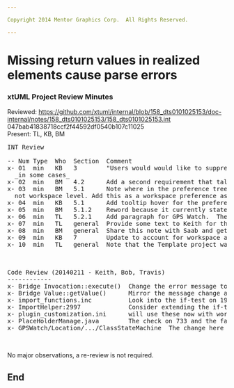 ```yaml
---

Copyright 2014 Mentor Graphics Corp.  All Rights Reserved.

---
```


# Missing return values in realized elements cause parse errors
### xtUML Project Review Minutes

Reviewed:  https://github.com/xtuml/internal/blob/158_dts0101025153/doc-internal/notes/158_dts0101025153/158_dts0101025153.int  047bab41838718ccf2f44592df0540b107c11025  
Present:  TL, KB, BM   

<pre>
INT Review

-- Num Type  Who  Section  Comment
x- 01  min   KB   3        "Users would would like to suppress these errors" add _for realized bridges_ or 
  _in some cases_
x- 02  min   BM   4.2      Add a second requirement that talks about the preference we are adding
x- 03  min   BM   5.1      Note where in the preference tree this will live.  Note it is project level and 
  not workspace level. Add this as a workspace preference as well.  Project will override the workspace setting
x- 04  min   KB   5.1      Add tooltip hover for the preference that adds verbosity to what the functionality will do
x- 05  min   BM   5.1.2    Reword because it currently states "A parse error will be created..."
x- 06  min   TL   5.2.1    Add paragraph for GPS Watch.  The EE had a hybrid OAL setup that has been modified.
x- 07  min   TL   general  Provide some text to Keith for the release notes about the rules
x- 08  min   BM   general  Share this note with Saab and get their input
x- 09  min   KB   7        Update to account for workspace and project preferences
x- 10  min   TL   general  Note that the Template project was modified as well as GPS and MO



Code Review (20140211 - Keith, Bob, Travis)
------------
x- Bridge Invocation::execute()  Change the error message to remove the double negative
x- Bridge Value::getValue()      Mirror the message change as done in Bridge Invocation::execute()
x- import_functions.inc          Look into the if-test on 193, maybe be more specific
x- ImportHelper:2997             Consider extending the if-test here to be smarter (add a check on the classpath?)
x- plugin_customization.ini      will use these now with workspace prefs.  There is a duplicate for allow_operations_in_where
x- PlaceHolderManage.java        The check on 733 and the fallout code on 743 looks wrong
x- GPSWatch/Location/.../ClassStateMachine  The change here around the apostrophe is strange


</pre>
   
No major observations, a re-review is not required.


End
---
